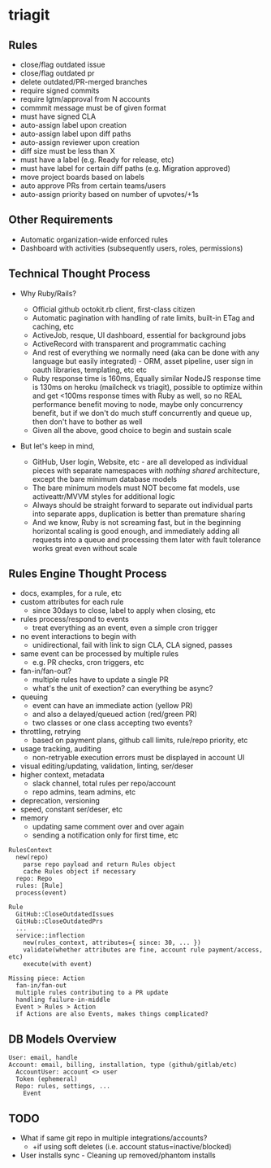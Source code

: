 # triagit

## Rules

* close/flag outdated issue
* close/flag outdated pr
* delete outdated/PR-merged branches
* require signed commits
* require lgtm/approval from N accounts
* commmit message must be of given format
* must have signed CLA
* auto-assign label upon creation
* auto-assign label upon diff paths
* auto-assign reviewer upon creation
* diff size must be less than X
* must have a label (e.g. Ready for release, etc)
* must have label for certain diff paths (e.g. Migration approved)
* move project boards based on labels
* auto approve PRs from certain teams/users
* auto-assign priority based on number of upvotes/+1s

## Other Requirements

* Automatic organization-wide enforced rules
* Dashboard with activities (subsequently users, roles, permissions)

## Technical Thought Process

* Why Ruby/Rails?
  - Official github octokit.rb client, first-class citizen
  - Automatic pagination with handling of rate limits, built-in ETag and caching, etc
  - ActiveJob, resque, UI dashboard, essential for background jobs
  - ActiveRecord with transparent and programmatic caching
  - And rest of everything we normally need (aka can be done with any language but easily integrated) - ORM, asset pipeline, user sign in oauth libraries, templating, etc etc
  - Ruby response time is 160ms, Equally similar NodeJS response time is 130ms on heroku (mailcheck vs triagit), possible to optimize within and get <100ms response times with Ruby as well, so no REAL performance benefit moving to node, maybe only concurrency benefit, but if we don't do much stuff concurrently and queue up, then don't have to bother as well
  - Given all the above, good choice to begin and sustain scale

* But let's keep in mind,
  - GitHub, User login, Website, etc - are all developed as individual pieces with separate namespaces with *nothing shared* architecture, except the bare minimum database models
  - The bare minimum models must NOT become fat models, use activeattr/MVVM styles for additional logic
  - Always should be straight forward to separate out individual parts into separate apps, duplication is better than premature sharing
  - And we know, Ruby is not screaming fast, but in the beginning horizontal scaling is good enough, and immediately adding all requests into a queue and processing them later with fault tolerance works great even without scale

## Rules Engine Thought Process

- docs, examples, for a rule, etc
- custom attributes for each rule
  - since 30days to close, label to apply when closing, etc
- rules process/respond to events
  - treat everything as an event, even a simple cron trigger
- no event interactions to begin with
  - unidirectional, fail with link to sign CLA, CLA signed, passes
- same event can be processed by multiple rules
  - e.g. PR checks, cron triggers, etc
- fan-in/fan-out?
  - multiple rules have to update a single PR
  - what's the unit of exection? can everything be async?
- queuing
  - event can have an immediate action (yellow PR)
  - and also a delayed/queued action (red/green PR)
  - two classes or one class accepting two events?
- throttling, retrying
  - based on payment plans, github call limits, rule/repo priority, etc
- usage tracking, auditing
  - non-retryable execution errors must be displayed in account UI
- visual editing/updating, validation, linting, ser/deser
- higher context, metadata
  - slack channel, total rules per repo/account
  - repo admins, team admins, etc
- deprecation, versioning
- speed, constant ser/deser, etc
- memory
  - updating same comment over and over again
  - sending a notification only for first time, etc

```
RulesContext
  new(repo)
    parse repo payload and return Rules object
    cache Rules object if necessary
  repo: Repo
  rules: [Rule]
  process(event)

Rule
  GitHub::CloseOutdatedIssues
  GitHub::CloseOutdatedPrs
  ...
  service::inflection
    new(rules_context, attributes={ since: 30, ... })
    validate(whether attributes are fine, account rule payment/access, etc)
    execute(with event)

Missing piece: Action
  fan-in/fan-out
  multiple rules contributing to a PR update
  handling failure-in-middle
  Event > Rules > Action
  if Actions are also Events, makes things complicated?
```

## DB Models Overview

```
User: email, handle
Account: email, billing, installation, type (github/gitlab/etc)
  AccountUser: account <> user
  Token (ephemeral)
  Repo: rules, settings, ...
    Event
```

## TODO

* What if same git repo in multiple integrations/accounts?
  * +if using soft deletes (i.e. account status=inactive/blocked)
* User installs sync - Cleaning up removed/phantom installs
